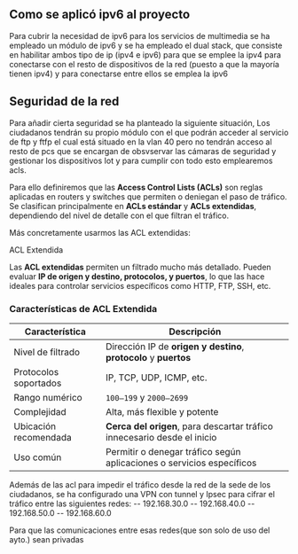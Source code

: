 ## Como se aplicó ipv6 al proyecto

Para cubrir la necesidad de ipv6 para los servicios de multimedia se ha empleado un módulo de ipv6 y se ha empleado el dual stack, que consiste en habilitar ambos tipo de ip (ipv4 e ipv6) para que se emplee la ipv4 para conectarse con el resto de dispositivos de la red (puesto a que la mayoría tienen ipv4) y para conectarse entre ellos se emplea la ipv6

## Seguridad de la red

Para añadir cierta seguridad se ha planteado la siguiente situación, Los ciudadanos tendrán su propio módulo con el que podrán acceder al servicio de ftp y ftfp el cual está situado en la vlan 40 pero no tendrán acceso al resto de pcs que se encargan de obsvservar las cámaras de seguridad y gestionar los dispositivos Iot y para cumplir con todo esto emplearemos acls.

Para ello definiremos que las **Access Control Lists (ACLs)** son reglas aplicadas en routers y switches que permiten o deniegan el paso de tráfico. Se clasifican principalmente en **ACLs estándar** y **ACLs extendidas**, dependiendo del nivel de detalle con el que filtran el tráfico.

Más concretamente usarmos las ACL extendidas:

ACL Extendida

Las **ACL extendidas** permiten un filtrado mucho más detallado. Pueden evaluar **IP de origen y destino, protocolos, y puertos**, lo que las hace ideales para controlar servicios específicos como HTTP, FTP, SSH, etc.

###  Características de ACL Extendida

| Característica              | Descripción                                                           |
|----------------------------|-----------------------------------------------------------------------|
| Nivel de filtrado          | Dirección IP de **origen y destino**, **protocolo** y **puertos**     |
| Protocolos soportados      | IP, TCP, UDP, ICMP, etc.                                              |
| Rango numérico             | `100–199` y `2000–2699`                                               |
| Complejidad                | Alta, más flexible y potente                                          |
| Ubicación recomendada      | **Cerca del origen**, para descartar tráfico innecesario desde el inicio |
| Uso común                  | Permitir o denegar tráfico según aplicaciones o servicios específicos  |****

Además de las acl para impedir el tráfico desde la red de la sede de los ciudadanos, se ha configurado una VPN con tunnel y Ipsec para cifrar el tráfico entre las siguientes redes:
-- 192.168.30.0 
-- 192.168.40.0 
-- 192.168.50.0 
-- 192.168.60.0 

Para que las comunicaciones entre esas redes(que son solo de uso del ayto.) sean privadas

